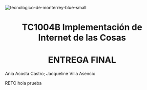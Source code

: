 ![tecnologico-de-monterrey-blue-small](https://user-images.githubusercontent.com/118231871/203448286-40044c24-bb05-4b85-8024-3bc4b231d152.png)
<h1 align="center"> TC1004B Implementación de Internet de las Cosas </h1>
<h1 align="center"> ENTREGA FINAL </h1>
Ania Acosta Castro;  
Jacqueline Villa Asencio  

RETO
hola
prueba
